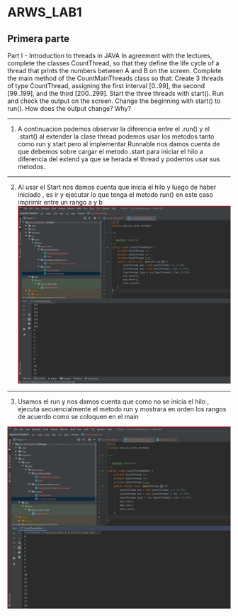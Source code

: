 # ARWS_LAB1

## Primera parte
Part I - Introduction to threads in JAVA
In agreement with the lectures, complete the classes CountThread, so that they define the life cycle of a thread that prints the numbers between A and B on the screen.
Complete the main method of the CountMainThreads class so that: 
Create 3 threads of type CountThread, assigning the first interval [0..99], the second [99..199], and the third [200..299]. 
Start the three threads with start(). Run and check the output on the screen. 
Change the beginning with start() to run(). How does the output change? Why?

_______________________

1. A continuacion podemos observar la diferencia entre el .run() y el .start()
  al extender la clase thread podemos usar los metodos tanto como run y start 
  pero al implementar Runnable nos damos cuenta de que debemos sobre cargar el metodo .start
  para iniciar el hilo a diferencia del extend ya que se herada el thread y podemos 
  usar sus metodos.
  
*****************************

2. Al usar el Start nos damos cuenta que inicia el hilo y luego de haber iniciado , es ir y ejecutar lo que tenga el metodo run() en este caso imprimir entre un rango a y b
  ![](imagenes/start.jpg)
_______________________

3. Usamos el run y nos damos cuenta que como no se inicia el hilo , ejecuta secuencialmente el metodo run y mostrara en orden los rangos de acuerdo como se coloquen en el main

  ![run](imagenes/run.jpg)
